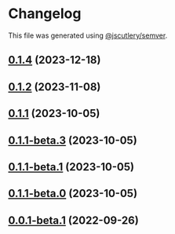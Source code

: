 # Changelog

This file was generated using [@jscutlery/semver](https://github.com/jscutlery/semver).

## [0.1.4](https://github.com/wanoo21/ngb.email/compare/ngx-email-builder-0.1.3...ngx-email-builder-0.1.4) (2023-12-18)



## [0.1.2](https://github.com/wanoo21/ngb.email/compare/ngx-email-builder-0.1.1...ngx-email-builder-0.1.2) (2023-11-08)



## [0.1.1](https://github.com/wanoo21/ngb.email/compare/ngx-email-builder-0.1.1-beta.3...ngx-email-builder-0.1.1) (2023-10-05)



## [0.1.1-beta.3](https://github.com/wanoo21/ngb.email/compare/ngx-email-builder-0.1.1-beta.2...ngx-email-builder-0.1.1-beta.3) (2023-10-05)



## [0.1.1-beta.1](https://github.com/wanoo21/ngb.email/compare/ngx-email-builder-0.1.1-beta.0...ngx-email-builder-0.1.1-beta.1) (2023-10-05)



## [0.1.1-beta.0](https://github.com/wanoo21/ngb.email/compare/ngx-email-builder-0.1.0...ngx-email-builder-0.1.1-beta.0) (2023-10-05)



## [0.0.1-beta.1](https://github.com/wlocalhost/wlocalhost/compare/ngx-email-builder-0.0.1-beta.0...ngx-email-builder-0.0.1-beta.1) (2022-09-26)
